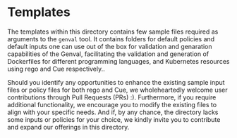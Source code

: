# Templates

The templates within this directory contains few sample files required as arguments to the `genval` tool. It contains folders for default policies and default inputs one can use out of the box for validation and genaration capabilities of the Genval, facilitating the validation and generation of Dockerfiles for different programming languages, and Kubernetes resources using rego and Cue respectively..


Should you identify any opportunities to enhance the existing sample input files or policy files for both rego and Cue, we wholeheartedly welcome user contributions through Pull Requests (PRs) :). Furthermore, if you require additional functionality, we encourage you to modify the existing files to align with your specific needs. And if, by any chance, the directory lacks some inputs or policies for your choice, we kindly invite you to contribute and expand our offerings in this directory.
